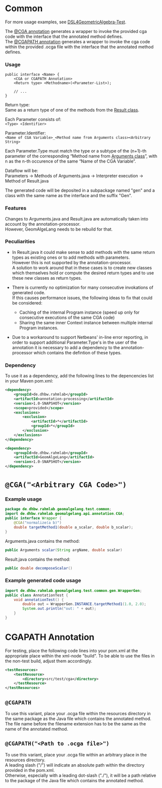 # Common
For more usage examples, see [DSL4GeometricAlgebra-Test](../DSL4GeometricAlgebra-Test/).

The [@CGA annotation](#cgaarbitrary-cga-code) generates a wrapper to invoke the provided cga code with the interface that the annotated method defines. \
The [@CGAPATH annotation](#cgapath-annotation) generates a wrapper to invoke the cga code within the provided .ocga file with the interface that the annotated method defines.


### Usage
```
public interface <Name> {
	<CGA or CGAPATH Annotation>
	<Return type> <Methodname>(<Parameter-List>);

	// ...
}
```

Return type: \
Same as a return type of one of the methods from the [Result class](../GeomAlgeLang/src/main/java/de/dhbw/rahmlab/geomalgelang/api/Result.java).

Each Parameter consists of: \
`<Type> <Identifier>`

Parameter.Identifier: \
`<Name of CGA Variable>_<Method name from Arguments class><Arbitrary String>`

Each Parameter.Type must match the type or a subtype of the (n+1)-th parameter of the corresponding “Method name from [Arguments class](../GeomAlgeLang/src/main/java/de/dhbw/rahmlab/geomalgelang/api/Arguments.java)”, with n as the n-th occurence of the same “Name of the CGA Variable”.

Dataflow will be: \
Parameters -> Methods of Arguments.java -> Interpreter execution -> Method of Result.java

The generated code will be deposited in a subpackage named "gen" and a class with the same name as the interface and the suffix "Gen".


### Features
Changes to Arguments.java and Result.java are automatically taken into account by the annotation-processor. \
However, GeomAlgeLang needs to be rebuild for that.


### Peculiarities
- In Result.java it could make sense to add methods with the same return types as existing ones or to add methods with parameters. \
However this is not supported by the annotation-processor. \
A solution to work around that in these cases is to create new classes which themselves hold or compute the desired return types and to use these new classes as return types.

- There is currently no optimization for many consecutive invokations of generated code. \
If this causes performance issues, the following ideas to fix that could be considered:
	- Caching of the internal Program instance (speed up only for consecutive executions of the same CGA code)
	- Sharing the same inner Context instance between multiple internal Program instances.

- Due to a workaround to support Netbeans' in-line error reporting, in order to support additional Parameter.Type's in the user of the annotation it is necessary to add a dependency to the annotation-processor which contains the defintion of these types.


### Dependency
To use it as a dependency, add the following lines to the depencencies list in your Maven pom.xml:
```xml
<dependency>
	<groupId>de.dhbw.rahmlab</groupId>
	<artifactId>annotation-processing</artifactId>
	<version>1.0-SNAPSHOT</version>
	<scope>provided</scope>
	<exclusions>
		<exclusion>
			<artifactId>*</artifactId>
			<groupId>*</groupId>
		</exclusion>
	</exclusions>
</dependency>

<dependency>
	<groupId>de.dhbw.rahmlab</groupId>
	<artifactId>GeomAlgeLang</artifactId>
	<version>1.0-SNAPSHOT</version>
</dependency>
```


# `@CGA("<Arbitrary CGA Code>")`
### Example usage
```java
package de.dhbw.rahmlab.geomalgelang.test.common;
import de.dhbw.rahmlab.geomalgelang.api.annotation.CGA;
public interface Wrapper {
	@CGA("normalize(a b)")
	double targetMethod1(double a_scalar, double b_scalar);
}
```

Arguments.java contains the method:
```java
public Arguments scalar(String argName, double scalar)
```

Result.java contains the method:
```java
public double decomposeScalar()
```


### Example generated code usage
```java
import de.dhbw.rahmlab.geomalgelang.test.common.gen.WrapperGen;
public class AnnotationTest {
	void annotationTest() {
		double out = WrapperGen.INSTANCE.targetMethod1(1.0, 2.0);
		System.out.println("out: " + out);
	}
}
```


# CGAPATH Annotation
For testing, place the following code lines into your pom.xml at the appropriate place within the xml-node "build". To be able to use the files in the non-test build, adjust them accordingly.
```xml
<testResources>
	<testResource>
		<directory>src/test/cga</directory>
	</testResource>
</testResources>
```


## `@CGAPATH`
To use this variant, place your .ocga file within the resources directory in the same package as the Java file which contains the annotated method. \
The file name before the filename extension has to be the same as the name of the annotated method.


## `@CGAPATH("<Path to .ocga file>")`
To use this variant, place your .ocga file within an arbitrary place in the resources directory. \
A leading slash ("/") will indicate an absolute path within the directory provided in the pom.xml. \
Otherwise, especially with a leading dot-slash ("./"), it will be a path relative to the package of the Java file which contains the annotated method.

